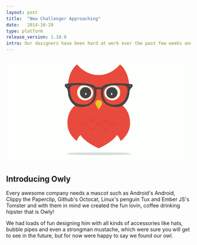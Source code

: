 ```yaml
---
layout: post
title:  "New Challenger Approaching"
date:   2014-10-29
type: platform
release_version: 1.10.0
intro: Our designers have been hard at work over the past few weeks and look what we've created.
---
```


![Introducing Owly](img/owly.jpg)

## Introducing Owly

Every awesome company needs a mascot such as Android's Android, Clippy the Paperclip, Github's Octocat, Linux's penguin Tux and Ember JS's Tomster and with them in mind we created the fun lovin, coffee drinking hipster that is Owly!

We had loads of fun designing him with all kinds of accessories like hats, bubble pipes and even a strongman mustache, which were sure you will get to see in the future, but for now were happy to say we found our owl.